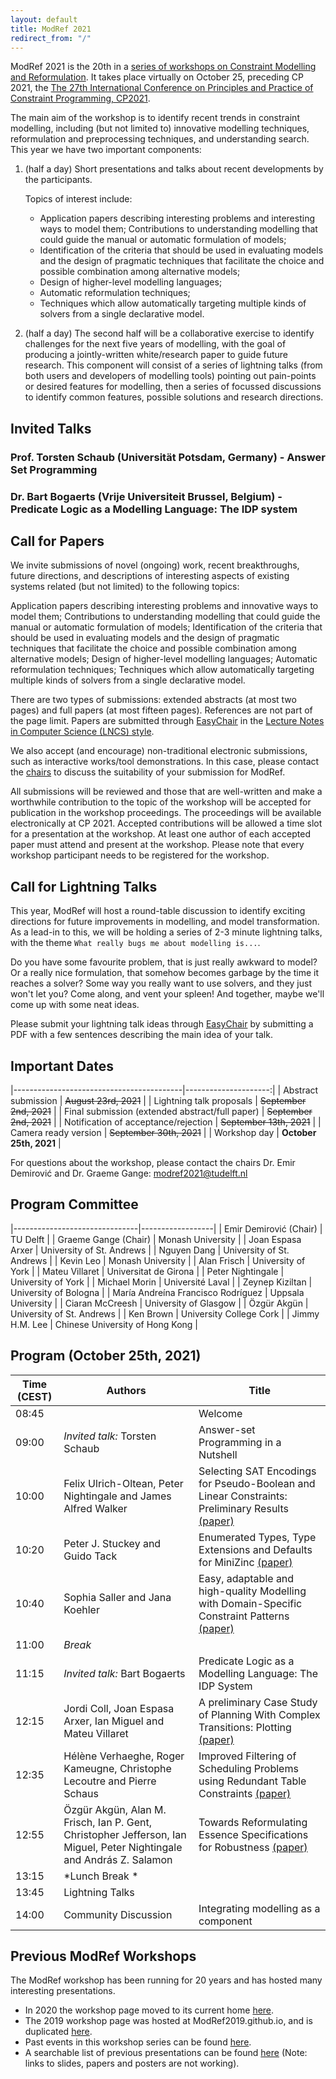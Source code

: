 ```yaml
---
layout: default
title: ModRef 2021
redirect_from: "/"
---
```


ModRef 2021 is the 20th in a [series of workshops on Constraint Modelling and Reformulation](https://www-users.cs.york.ac.uk/~frisch/ModRef/).
It takes place virtually on October 25, preceding CP 2021, the [The 27th International Conference on Principles and Practice of Constraint Programming, CP2021](http://cp2021.a4cp.org/).

The main aim of the workshop is to identify recent trends in constraint modelling, including (but not limited to) innovative modelling techniques, reformulation and preprocessing techniques, and understanding search. This year we have two important components:

1. (half a day) Short presentations and talks about recent developments by the participants.

    Topics of interest include:
    - Application papers describing interesting problems and interesting ways to model them;
    Contributions to understanding modelling that could guide the manual or automatic
    formulation of models;
    - Identification of the criteria that should be used in evaluating models and the design of
    pragmatic techniques that facilitate the choice and possible combination among
    alternative models;
    - Design of higher-level modelling languages;
    - Automatic reformulation techniques;
    - Techniques which allow automatically targeting multiple kinds of solvers from a single declarative model.

2.  (half a day) The second half will be a collaborative exercise to identify challenges for the next five years of modelling, with the goal of producing a jointly-written white/research paper to guide future research. This component will consist of a series of lightning talks (from both users and developers of modelling tools) pointing out pain-points or desired features for modelling, then a series of focussed discussions to identify common features, possible solutions and research directions.

## <a name="invtalks"></a> Invited Talks

### **Prof. Torsten Schaub** (Universität Potsdam, Germany) - Answer Set Programming

### **Dr. Bart Bogaerts** (Vrije Universiteit Brussel, Belgium) - Predicate Logic as a Modelling Language: The IDP system


## <a name="callForPapers"></a> Call for Papers 
We invite submissions of novel (ongoing) work, recent breakthroughs, future directions, and descriptions of interesting aspects of existing systems related (but not limited) to the following topics:

Application papers describing interesting problems and innovative ways to model them;
Contributions to understanding modelling that could guide the manual or automatic formulation of models;
Identification of the criteria that should be used in evaluating models and the design of pragmatic techniques that facilitate the choice and possible combination among alternative models;
Design of higher-level modelling languages;
Automatic reformulation techniques;
Techniques which allow automatically targeting multiple kinds of solvers from a single declarative model.

There are two types of submissions: extended abstracts (at most two pages) and full papers (at most fifteen pages). References are not part of the page limit. Papers are submitted through [EasyChair](https://easychair.org/conferences/?conf=modref2021) in the [Lecture Notes in Computer Science (LNCS) style](https://resource-cms.springernature.com/springer-cms/rest/v1/content/19238648/data/v1).

We also accept (and encourage) non-traditional electronic submissions, such as interactive works/tool demonstrations. In this case, please contact the [chairs](mailto://modref2021@tudelft.nl) to discuss the suitability of your submission for ModRef.

All submissions will be reviewed and those that are well-written and make a worthwhile contribution to the topic of the workshop will be accepted for publication in the workshop proceedings. The proceedings will be available electronically at CP 2021. Accepted contributions will be allowed a time slot for a presentation at the workshop. At least one author of each accepted paper must attend and present at the workshop. Please note that every workshop participant needs to be registered for the workshop.


## <a name="callForLightning"></a> Call for Lightning Talks
This year, ModRef will host a round-table discussion to identify exciting directions for future
improvements in modelling, and model transformation. As a lead-in to this, we will be holding
a series of 2-3 minute lightning talks, with the theme `What really bugs me about modelling is...`.

Do you have some favourite problem, that is just really awkward to model? Or a really nice formulation,
that somehow becomes garbage by the time it reaches a solver? Some way you really want to use
solvers, and they just won't let you? Come along, and vent your spleen! And together, maybe we'll come
up with some neat ideas.

Please submit your lightning talk ideas through [EasyChair](https://easychair.org/conferences/?conf=modref2021) by submitting a PDF with a few sentences
describing the main idea of your talk.

## <a name="importantDates"></a> Important Dates

|------------------------------------------|---------------------:|
| Abstract submission                      | ~~August 23rd, 2021~~  |
| Lightning talk proposals                  | ~~September 2nd, 2021~~  |
| Final submission (extended abstract/full paper)                     | ~~September 2nd, 2021~~  |
| Notification of acceptance/rejection | ~~September 13th, 2021~~ |
| Camera ready version                 | ~~September 30th, 2021~~ |
| Workshop day                             | **October 25th, 2021**  |

For questions about the workshop, please contact the chairs Dr. Emir Demirović and Dr. Graeme Gange: <modref2021@tudelft.nl>

## <a name="programCommittee"></a> Program Committee

|-------------------------------|------------------|
| Emir Demirović (Chair)        | TU Delft         | 
| Graeme Gange (Chair)          | Monash University |
| Joan Espasa Arxer | University of St. Andrews |
| Nguyen Dang | University of St. Andrews |
| Kevin Leo | Monash University |
| Alan Frisch | University of York |
| Mateu Villaret | Universitat de Girona |
| Peter Nightingale | University of York |
| Michael Morin | Université Laval |
| Zeynep Kiziltan | University of Bologna |
| María Andreína Francisco Rodríguez | Uppsala University |
| Ciaran McCreesh | University of Glasgow |
| Özgür Akgün | University of St. Andrews |
| Ken Brown | University College Cork |
| Jimmy H.M. Lee | Chinese University of Hong Kong |


## <a name="timetable"></a> Program (October 25th, 2021)

| Time (CEST) | Authors | Title |
|------| ------- | ----- |
| 08:45 |  | Welcome |
| 09:00 | *Invited talk:* Torsten Schaub | Answer-set Programming in a Nutshell |
| 10:00 | Felix Ulrich-Oltean, Peter Nightingale and James Alfred Walker | Selecting SAT Encodings for Pseudo-Boolean and Linear Constraints: Preliminary Results  [(paper)](papers/ModRef2021_SAT-PBLinear.pdf) |
| 10:20 | Peter J. Stuckey and Guido Tack | Enumerated Types, Type Extensions and Defaults for MiniZinc [(paper)](papers/ModRef2021_MiniZincEnumeratedTypes.pdf) |
| 10:40 | Sophia Saller and Jana Koehler | Easy, adaptable and high-quality Modelling with Domain-Specific Constraint Patterns [(paper)](papers/ModRef2021_ModellingConstraintPatterns.pdf) |
| 11:00 | *Break* | |
| 11:15 | *Invited talk:* Bart Bogaerts | Predicate Logic as a Modelling Language: The IDP System |
| 12:15 | Jordi Coll, Joan Espasa Arxer, Ian Miguel and Mateu Villaret | A preliminary Case Study of Planning With Complex Transitions: Plotting [(paper)](papers/ModRef2021_PlanningPlotting.pdf) |
| 12:35 | Hélène Verhaeghe, Roger Kameugne, Christophe Lecoutre and Pierre Schaus | Improved Filtering of Scheduling Problems using Redundant Table Constraints [(paper)](papers/ModRef2021_SchedulingRedundantTable.pdf) |
| 12:55 | Özgür Akgün, Alan M. Frisch, Ian P. Gent, Christopher Jefferson, Ian Miguel, Peter Nightingale and András Z. Salamon | Towards Reformulating Essence Specifications for Robustness [(paper)](papers/ModRef2021_ReformulatingEssenceRobustness.pdf) |
| 13:15 | *Lunch Break * | |
| 13:45 | Lightning Talks | |
| 14:00 | Community Discussion | Integrating modelling as a component |

## <a name="pmodrefs"></a> Previous ModRef Workshops
The ModRef workshop has been running for 20 years and has hosted many interesting presentations.

 - In 2020 the workshop page moved to its current home [here](ModRef2020).
 - The 2019 workshop page was hosted at ModRef2019.github.io, and is duplicated [here](ModRef2019).
 - Past events in this workshop series can be found [here](https://www-users.cs.york.ac.uk/~frisch/ModRef/).
 - A searchable list of previous presentations can be found [here](ModRefHistory) (Note: links to slides, papers and posters are not working).
